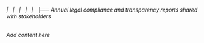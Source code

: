 ###### |   |   |   |   |   ├── Annual legal compliance and transparency reports shared with stakeholders

*Add content here*